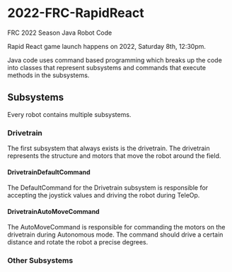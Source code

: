 # 2022-FRC-RapidReact
FRC 2022 Season Java Robot Code

Rapid React game launch happens on 2022, Saturday 8th, 12:30pm.

Java code uses command based programming which breaks up the code into classes that represent subsystems and commands that execute methods in the subsystems.
## Subsystems

Every robot contains multiple subsystems. 
### Drivetrain
The first subsystem that always exists is the drivetrain. The drivetrain represents the structure and motors that move the robot around the field.
#### DrivetrainDefaultCommand
The DefaultCommand for the Drivetrain subsystem is responsible for accepting the joystick values and driving the robot during TeleOp.
#### DrivetrainAutoMoveCommand
The AutoMoveCommand is responsible for commanding the motors on the drivetrain during Autonomous mode. The command should drive a certain distance and rotate the robot a precise degrees. 
### Other Subsystems

